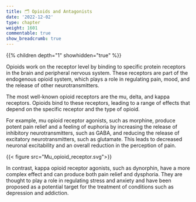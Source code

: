 ```yaml
---
title: 🗂 Opioids and Antagonists
date: '2022-12-02'
type: chapter
weight: 1601
commentable: true
show_breadcrumb: true
---
```




{{% children depth="1" showhidden="true" %}}

Opioids work on the receptor level by binding to specific protein receptors in the brain and peripheral nervous system. These receptors are part of the endogenous opioid system, which plays a role in regulating pain, mood, and the release of other neurotransmitters.

The most well-known opioid receptors are the mu, delta, and kappa receptors. Opioids bind to these receptors, leading to a range of effects that depend on the specific receptor and the type of opioid.

For example, mu opioid receptor agonists, such as morphine, produce potent pain relief and a feeling of euphoria by increasing the release of inhibitory neurotransmitters, such as GABA, and reducing the release of excitatory neurotransmitters, such as glutamate. This leads to decreased neuronal excitability and an overall reduction in the perception of pain.

{{< figure src="Mu_opioid_receptor.svg">}}

In contrast, kappa opioid receptor agonists, such as dynorphin, have a more complex effect and can produce both pain relief and dysphoria. They are thought to play a role in regulating stress and anxiety and have been proposed as a potential target for the treatment of conditions such as depression and addiction.